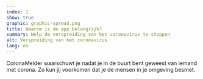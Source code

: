 ```yaml
---
index: 1
show: true
graphic: graphic-spread.png
title: Waarom is de app belangrijk?
summary: Help de verspreiding van het coronavirus te stoppen
alt: Verspreiding van het coronavirus
lang: en
---
```


CoronaMelder waarschuwt je nadat je in de buurt bent geweest van iemand met corona. Zo kun jij voorkomen dat je de mensen in je omgeving besmet.